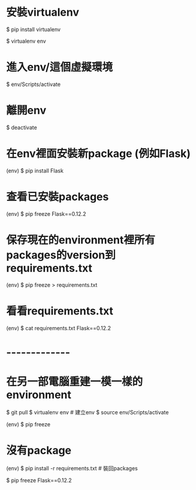 # 安裝virtualenv

$ pip install virtualenv

$ virtualenv env

# 進入env/這個虛擬環境

$ env/Scripts/activate

# 離開env

$ deactivate

# 在env裡面安裝新package (例如Flask)

(env) $ pip install Flask

# 查看已安裝packages

(env) $ pip freeze
Flask==0.12.2

# 保存現在的environment裡所有packages的version到requirements.txt

(env) $ pip freeze > requirements.txt

# 看看requirements.txt

(env) $ cat requirements.txt
Flask==0.12.2

# -------------

# 在另一部電腦重建一模一樣的environment

$ git pull
$ virtualenv env  # 建立env
$ source env/Scripts/activate

(env) $ pip freeze

# 沒有package

(env) $ pip install -r requirements.txt  # 裝回packages

$ pip freeze
Flask==0.12.2

